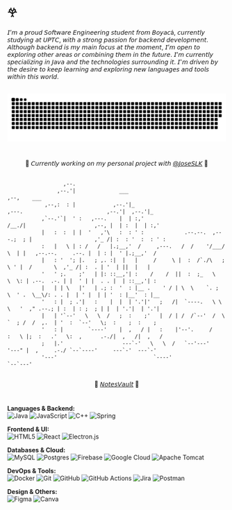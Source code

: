 # 𖣂  
𝘐’𝘮 𝘢 𝘱𝘳𝘰𝘶𝘥 𝘚𝘰𝘧𝘵𝘸𝘢𝘳𝘦 𝘌𝘯𝘨𝘪𝘯𝘦𝘦𝘳𝘪𝘯𝘨 𝘴𝘵𝘶𝘥𝘦𝘯𝘵 𝘧𝘳𝘰𝘮 𝘉𝘰𝘺𝘢𝘤á, 𝘤𝘶𝘳𝘳𝘦𝘯𝘵𝘭𝘺 𝘴𝘵𝘶𝘥𝘺𝘪𝘯𝘨 𝘢𝘵 𝘜𝘗𝘛𝘊, 𝘸𝘪𝘵𝘩 𝘢 𝘴𝘵𝘳𝘰𝘯𝘨 𝘱𝘢𝘴𝘴𝘪𝘰𝘯 𝘧𝘰𝘳 𝘣𝘢𝘤𝘬𝘦𝘯𝘥 𝘥𝘦𝘷𝘦𝘭𝘰𝘱𝘮𝘦𝘯𝘵. 𝘈𝘭𝘵𝘩𝘰𝘶𝘨𝘩 𝘣𝘢𝘤𝘬𝘦𝘯𝘥 𝘪𝘴 𝘮𝘺 𝘮𝘢𝘪𝘯 𝘧𝘰𝘤𝘶𝘴 𝘢𝘵 𝘵𝘩𝘦 𝘮𝘰𝘮𝘦𝘯𝘵, 𝘐’𝘮 𝘰𝘱𝘦𝘯 𝘵𝘰 𝘦𝘹𝘱𝘭𝘰𝘳𝘪𝘯𝘨 𝘰𝘵𝘩𝘦𝘳 𝘢𝘳𝘦𝘢𝘴 𝘰𝘳 𝘤𝘰𝘮𝘣𝘪𝘯𝘪𝘯𝘨 𝘵𝘩𝘦𝘮 𝘪𝘯 𝘵𝘩𝘦 𝘧𝘶𝘵𝘶𝘳𝘦. 𝘐’𝘮 𝘤𝘶𝘳𝘳𝘦𝘯𝘵𝘭𝘺 𝘴𝘱𝘦𝘤𝘪𝘢𝘭𝘪𝘻𝘪𝘯𝘨 𝘪𝘯 𝘑𝘢𝘷𝘢 𝘢𝘯𝘥 𝘵𝘩𝘦 𝘵𝘦𝘤𝘩𝘯𝘰𝘭𝘰𝘨𝘪𝘦𝘴 𝘴𝘶𝘳𝘳𝘰𝘶𝘯𝘥𝘪𝘯𝘨 𝘪𝘵. 𝘐'𝘮 𝘥𝘳𝘪𝘷𝘦𝘯 𝘣𝘺 𝘵𝘩𝘦 𝘥𝘦𝘴𝘪𝘳𝘦 𝘵𝘰 𝘬𝘦𝘦𝘱 𝘭𝘦𝘢𝘳𝘯𝘪𝘯𝘨 𝘢𝘯𝘥 𝘦𝘹𝘱𝘭𝘰𝘳𝘪𝘯𝘨 𝘯𝘦𝘸 𝘭𝘢𝘯𝘨𝘶𝘢𝘨𝘦𝘴 𝘢𝘯𝘥 𝘵𝘰𝘰𝘭𝘴 𝘸𝘪𝘵𝘩𝘪𝘯 𝘵𝘩𝘪𝘴 𝘸𝘰𝘳𝘭𝘥.<br><br>

<div align="center" >  

<picture>
   
   <source media="(prefers-color-scheme: dark)" srcset="https://raw.githubusercontent.com/monxvoll/monxvoll/output/github-snake-dark.svg" />
  
   <source media="(prefers-color-scheme: light)" srcset="https://raw.githubusercontent.com/monxvoll/monxvoll/output/github-snake.svg" />
   
   <img alt="GitHub contribution snake animation" src="https://raw.githubusercontent.com/monxvoll/monxvoll/output/github-snake.svg" />
  </picture>

</div>




#


<p align="center">🍬 𝘊𝘶𝘳𝘳𝘦𝘯𝘵𝘭𝘺 𝘸𝘰𝘳𝘬𝘪𝘯𝘨 𝘰𝘯 𝘮𝘺 𝘱𝘦𝘳𝘴𝘰𝘯𝘢𝘭 𝘱𝘳𝘰𝘫𝘦𝘤𝘵 𝘸𝘪𝘵𝘩 <a href="https://github.com/JoseSLK">@𝘑𝘰𝘴𝘦𝘚𝘓𝘒</a> 🍬</p>

 ```text
                                                                                                                     
                   ,--.                                                                                                  
                 ,--.'|              ___                                                                 ,--,    ___     
             ,--,:  : |            ,--.'|_                             ,---.                           ,--.'|  ,--.'|_   
            ,`--.'`|  ' :   ,---.    |  | :,'                           /__./|                      ,--, |  | :  |  | :,'  
            |   :  :  | |  '   ,'\   :  : ' :             .--.--.  ,---.;  ; |                    ,'_ /| :  : '  :  : ' :  
            :   |   \ | : /   /   |.;__,'  /     ,---.   /  /    '/___/ \  | |   ,--.--.     .--. |  | : |  ' |.;__,'  /   
            |   : '  '; |.   ; ,. :|  |   |     /     \ |  :  /`./\   ;  \ ' |  /       \  ,'_ /| :  . | '  | ||  |   |    
            '   ' ;.    ;'   | |: ::__,'| :    /    /  ||  :  ;_   \   \  \: | .--.  .-. | |  ' | |  . . |  | ::__,'| :    
            |   | | \   |'   | .; :  '  : |__ .    ' / | \  \    `. ;   \  ' .  \__\/: . . |  | ' |  | | '  : |__'  : |__  
            '   : |  ; .'|   :    |  |  | '.'|'   ;   /|  `----.   \ \   \   '  ," .--.; | :  | : ;  ; | |  | '.'|  | '.'| 
            |   | '`--'   \   \  /   ;  :    ;'   |  / | /  /`--'  /  \   `  ; /  /  ,.  | '  :  `--'   \;  :    ;  :    ; 
            '   : |        `----'    |  ,   / |   :    |'--'.     /    :   \ |;  :   .'   \:  ,      .-./|  ,   /|  ,   /  
            ;   |.'                   ---`-'   \   \  /   `--'---'      '---" |  ,     .-./ `--`----'     ---`-'  ---`-'   
            '---'                               `----'                         `--`---'                                    
                                                                                                               
```           
<p align="center"> 🎈 <a href="https://github.com/monxvoll/NotesVault">𝘕𝘰𝘵𝘦𝘴𝘝𝘢𝘶𝘭𝘵</a> 🎈 </p> 


# 

**Languages & Backend:**  
![Java](https://img.shields.io/badge/java-%23ED8B00.svg?style=for-the-badge&logo=openjdk&logoColor=white) 
![JavaScript](https://img.shields.io/badge/javascript-%23323330.svg?style=for-the-badge&logo=javascript&logoColor=%23F7DF1E) 
![C++](https://img.shields.io/badge/c++-%2300599C.svg?style=for-the-badge&logo=c%2B%2B&logoColor=white) 
![Spring](https://img.shields.io/badge/spring-%236DB33F.svg?style=for-the-badge&logo=spring&logoColor=white)  
 
**Frontend & UI:**  
![HTML5](https://img.shields.io/badge/html5-%23E34F26.svg?style=for-the-badge&logo=html5&logoColor=white) 
![React](https://img.shields.io/badge/react-%2320232a.svg?style=for-the-badge&logo=react&logoColor=%2361DAFB) 
![Electron.js](https://img.shields.io/badge/Electron-191970?style=for-the-badge&logo=Electron&logoColor=white)

**Databases & Cloud:**  
![MySQL](https://img.shields.io/badge/mysql-4479A1.svg?style=for-the-badge&logo=mysql&logoColor=white) 
![Postgres](https://img.shields.io/badge/postgres-%23316192.svg?style=for-the-badge&logo=postgresql&logoColor=white) 
![Firebase](https://img.shields.io/badge/firebase-%23039BE5.svg?style=for-the-badge&logo=firebase) 
![Google Cloud](https://img.shields.io/badge/GoogleCloud-%234285F4.svg?style=for-the-badge&logo=google-cloud&logoColor=white) 
![Apache Tomcat](https://img.shields.io/badge/apache%20tomcat-%23F8DC75.svg?style=for-the-badge&logo=apache-tomcat&logoColor=black)

**DevOps & Tools:**  
![Docker](https://img.shields.io/badge/docker-%230db7ed.svg?style=for-the-badge&logo=docker&logoColor=white) 
![Git](https://img.shields.io/badge/git-%23F05033.svg?style=for-the-badge&logo=git&logoColor=white) 
![GitHub](https://img.shields.io/badge/github-%23121011.svg?style=for-the-badge&logo=github&logoColor=white) 
![GitHub Actions](https://img.shields.io/badge/github%20actions-%232671E5.svg?style=for-the-badge&logo=githubactions&logoColor=white) 
![Jira](https://img.shields.io/badge/jira-%230A0FFF.svg?style=for-the-badge&logo=jira&logoColor=white) 
![Postman](https://img.shields.io/badge/Postman-FF6C37?style=for-the-badge&logo=postman&logoColor=white)

**Design & Others:**  
![Figma](https://img.shields.io/badge/figma-%23F24E1E.svg?style=for-the-badge&logo=figma&logoColor=white) 
![Canva](https://img.shields.io/badge/Canva-%2300C4CC.svg?style=for-the-badge&logo=Canva&logoColor=white)

 

  



